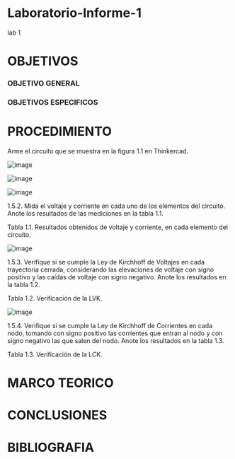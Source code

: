 # Laboratorio-Informe-1
lab 1
# OBJETIVOS

### OBJETIVO GENERAL

### OBJETIVOS ESPECIFICOS

# PROCEDIMIENTO
Arme el circuito que se muestra en la figura 1.1 en Thinkercad.

![image](https://user-images.githubusercontent.com/116813974/201449128-c4d1f706-a9b6-4f09-852d-652dc200f4b2.png)

![image](https://user-images.githubusercontent.com/116813974/201448849-1cca539e-3c16-4514-aa20-843b01d19498.png)

![image](https://user-images.githubusercontent.com/116813974/201449070-09219654-4dcf-4b05-8922-70a1901f440e.png)

1.5.2. Mida el voltaje y corriente en cada uno de los elementos del circuito. Anote los resultados de las mediciones en la tabla 1.1.

Tabla 1.1. Resultados obtenidos de voltaje y corriente, en cada elemento del circuito.

![image](https://user-images.githubusercontent.com/116813974/201449207-335959cb-624e-4b4c-844f-417278e6228f.png)

1.5.3. Verifique si se cumple la Ley de Kirchhoff de Voltajes en cada trayectoria cerrada, considerando las elevaciones de voltaje con signo positivo y las caídas de voltaje con signo negativo. Anote los resultados en la tabla 1.2.

Tabla 1.2. Verificación de la LVK.

![image](https://user-images.githubusercontent.com/116813974/201449340-5bb41f56-6f0d-429b-9e9b-0b526a2dbddf.png)

1.5.4. Verifique si se cumple la Ley de Kirchhoff de Corrientes en cada nodo, tomando con signo positivo las corrientes que entran al nodo y con signo negativo las que salen del nodo. Anote los resultados en la tabla 1.3.

Tabla 1.3. Verificación de la LCK.



# MARCO TEORICO
# CONCLUSIONES 
# BIBLIOGRAFIA

